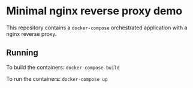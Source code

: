 # Minimal nginx reverse proxy demo

This repository contains a `docker-compose` orchestrated application with a nginx reverse proxy.

## Running

To build the containers:
`docker-compose build`

To run the containers:
`docker-compose up`

<!--## Oversimplified Diagram
<img src="reverse proxy.png"/>-->
